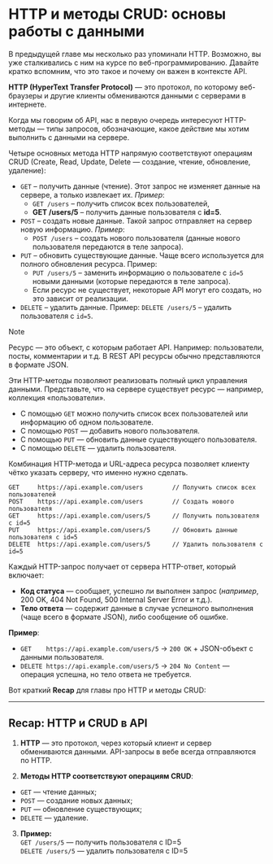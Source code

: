 # HTTP и методы CRUD: основы работы с данными

В предыдущей главе мы несколько раз упоминали HTTP. Возможно, вы уже сталкивались с ним на курсе по веб-программированию. Давайте кратко вспомним, что это такое и почему он важен в контексте API.

**HTTP (HyperText Transfer Protocol)** — это протокол, по которому веб-браузеры и другие клиенты обмениваются данными с серверами в интернете.

Когда мы говорим об API, нас в первую очередь интересуют HTTP-методы — типы запросов, обозначающие, какое действие мы хотим выполнить с данными на сервере.

Четыре основных метода HTTP напрямую соответствуют операциям CRUD (Create, Read, Update, Delete — создание, чтение, обновление, удаление):

- `GET` – получить данные (чтение). Этот запрос не изменяет данные на сервере, а только извлекает их. _Пример_:
  - `GET /users` – получить список всех пользователей,
  - **GET /users/5** – получить данные пользователя с **id=5**.
- `POST` – создать новые данные. Такой запрос отправляет на сервер новую информацию. _Пример_:
  - `POST /users` – создать нового пользователя (данные нового пользователя передаются в теле запроса).
- `PUT` – обновить существующие данные. Чаще всего используется для полного обновления ресурса. Пример:
  - `PUT /users/5` – заменить информацию о пользователе с `id=5` новыми данными (которые передаются в теле запроса).
  - Если ресурс не существует, некоторые API могут его создать, но это зависит от реализации.
- `DELETE` – удалить данные. Пример: `DELETE /users/5` – удалить пользователя с `id=5`.

> [!NOTE]
> Ресурс — это объект, с которым работает API. Например: пользователи, посты, комментарии и т.д. В REST API ресурсы обычно представляются в формате JSON.

Эти HTTP-методы позволяют реализовать полный цикл управления данными. Представьте, что на сервере существует ресурс — например, коллекция «пользователи».

- С помощью `GET` можно получить список всех пользователей или информацию об одном пользователе.
- С помощью `POST` — добавить нового пользователя.
- С помощью `PUT` — обновить данные существующего пользователя.
- С помощью `DELETE` — удалить пользователя.

Комбинация HTTP-метода и URL-адреса ресурса позволяет клиенту чётко указать серверу, что именно нужно сделать.

```
GET     https://api.example.com/users        // Получить список всех пользователей
POST    https://api.example.com/users        // Создать нового пользователя
GET     https://api.example.com/users/5      // Получить пользователя с id=5
PUT     https://api.example.com/users/5      // Обновить данные пользователя с id=5
DELETE  https://api.example.com/users/5      // Удалить пользователя с id=5
```

Каждый HTTP-запрос получает от сервера HTTP-ответ, который включает:

- **Код статуса** — сообщает, успешно ли выполнен запрос (_например_, 200 OK, 404 Not Found, 500 Internal Server Error и т.д.).
- **Тело ответа** — содержит данные в случае успешного выполнения (чаще всего в формате JSON), либо сообщение об ошибке.

**Пример**:

- `GET    https://api.example.com/users/5` → `200 OK` + JSON-объект с данными пользователя.
- `DELETE https://api.example.com/users/5` → `204 No Content` — операция успешна, но тело ответа не требуется.

Вот краткий **Recap** для главы про HTTP и методы CRUD:

---

## Recap: HTTP и CRUD в API

1. **HTTP** — это протокол, через который клиент и сервер обмениваются данными. API-запросы в вебе всегда отправляются по HTTP.

2. **Методы HTTP соответствуют операциям CRUD**:

  - `GET` — чтение данных;
  - `POST` — создание новых данных;
  - `PUT` — обновление существующих;
  - `DELETE` — удаление.

3. **Пример:**  
  `GET /users/5` — получить пользователя с ID=5  
  `DELETE /users/5` — удалить пользователя с ID=5
